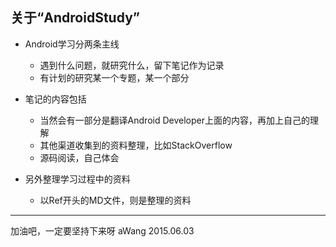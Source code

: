 ## 关于“AndroidStudy”

- Android学习分两条主线
	- 遇到什么问题，就研究什么，留下笔记作为记录
	- 有计划的研究某一个专题，某一个部分

- 笔记的内容包括
	- 当然会有一部分是翻译Android Developer上面的内容，再加上自己的理解
	- 其他渠道收集到的资料整理，比如StackOverflow
	- 源码阅读，自己体会

- 另外整理学习过程中的资料
	- 以Ref开头的MD文件，则是整理的资料

---

加油吧，一定要坚持下来呀
aWang
2015.06.03
